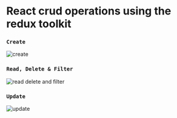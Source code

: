# React crud operations using the redux toolkit

### `Create`

![create](https://github.com/anvikshik1/react-redux-toolkit/assets/41194541/d76c790a-5edc-4b31-9da8-ccffb09bd816)

### `Read, Delete & Filter`

![read delete and filter](https://github.com/anvikshik1/react-redux-toolkit/assets/41194541/243f7dd1-39be-4a60-84ff-2b5952a0ff0e)

### `Update`

![update](https://github.com/anvikshik1/react-redux-toolkit/assets/41194541/453f2085-baec-49dc-8cfa-2f4094d71d7a)


